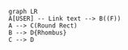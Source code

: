 
```mermaid
graph LR
A[USER] -- Link text --> B((F))
A --> C(Round Rect)
B --> D{Rhombus}
C --> D
```
